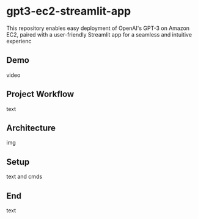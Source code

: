 # gpt3-ec2-streamlit-app
This repository enables easy deployment of OpenAI's GPT-3 on Amazon EC2, paired with a user-friendly Streamlit app for a seamless and intuitive experienc
## Demo

video

## Project Workflow

text

## Architecture

img

## Setup

text and cmds

## End
text